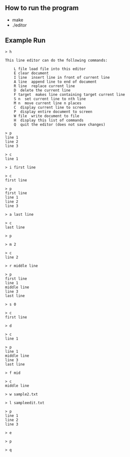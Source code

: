 ## How to run the program
- make
- ./editor <inputFile>

## Example Run

    > h

    This line editor can do the following commands:

        L file load file into this editor 
        E clear document 
        I line ­ insert line in front of current line 
        A line ­ append line to end of document 
        R line ­ replace current line 
        D ­ delete the current line 
        F target ­ makes line containing target current line 
        S n ­ set current line to nth line 
        M n ­ move current line n places 
        C ­ display current line to screen 
        P ­ display entire document to screen 
        W file ­ write document to file 
        H ­ display this list of commands 
        Q ­ quit the editor (does not save changes)

    > p 
    line 1 
    line 2 
    line 3

    > c 
    line 1

    > i first line

    > c 
    first line

    > p 
    first line 
    line 1 
    line 2 
    line 3

    > a last line

    > c 
    last line

    > p

    > m ­2

    > c 
    line 2

    > r middle line

    > p 
    first line 
    line 1 
    middle line 
    line 3 
    last line

    > s 0

    > c 
    first line

    > d

    > c 
    line 1

    > p 
    line 1 
    middle line 
    line 3 
    last line

    > f mid

    > c 
    middle line

    > w sample2.txt

    > l sampleedit.txt

    > p 
    line 1 
    line 2 
    line 3

    > e

    > p

    > q 
